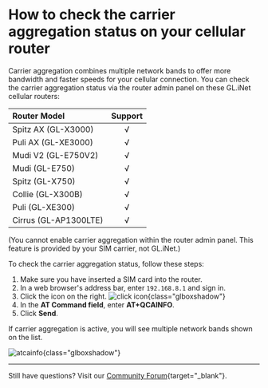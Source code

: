 # How to check the carrier aggregation status on your cellular router

Carrier aggregation combines multiple network bands to offer more bandwidth and faster speeds for your cellular connection. You can check the carrier aggregation status via the router admin panel on these GL.iNet cellular routers:

| Router Model                   | Support   |
| :----------------------------- | :-------: |
| Spitz AX (GL-X3000)            | √         |
| Puli AX (GL-XE3000)            | √         |
| Mudi V2 (GL-E750V2)            | √         |
| Mudi (GL-E750)                 | √         |
| Spitz (GL-X750)                | √         |
| Collie (GL-X300B)              | √         |
| Puli (GL-XE300)                | √         |
| Cirrus (GL-AP1300LTE)          | √         |

(You cannot enable carrier aggregation within the router admin panel. This feature is provided by your SIM carrier, not GL.iNet.)

To check the carrier aggregation status, follow these steps: 

1. Make sure you have inserted a SIM card into the router. 
2. In a web browser's address bar, enter `192.168.8.1` and sign in. 
3. Click the icon on the right. 
    ![click icon](https://static.gl-inet.com/docs/router/en/4/tutorials/carrier_aggregation/cellular-click-icon-right.png){class="glboxshadow"}
4. In the **AT Command field**, enter **AT+QCAINFO**.
5. Click **Send**.

If carrier aggregation is active, you will see multiple network bands shown on the list. 

![atcainfo](https://static.gl-inet.com/docs/router/en/4/tutorials/carrier_aggregation/carrier-aggregation-information.png){class="glboxshadow"}

---

Still have questions? Visit our [Community Forum](https://forum.gl-inet.com){target="_blank"}.